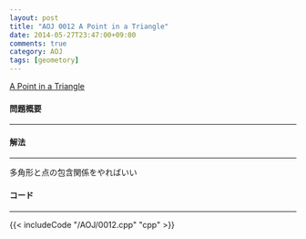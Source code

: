 ```yaml
---
layout: post
title: "AOJ 0012 A Point in a Triangle"
date: 2014-05-27T23:47:00+09:00
comments: true
category: AOJ
tags: [geometory]
---
```


[A Point in a Triangle](http://judge.u-aizu.ac.jp/onlinejudge/description.jsp?id=0012)

#### 問題概要

****

#### 解法

****

多角形と点の包含関係をやればいい

#### コード

****

{{< includeCode "/AOJ/0012.cpp" "cpp" >}}
